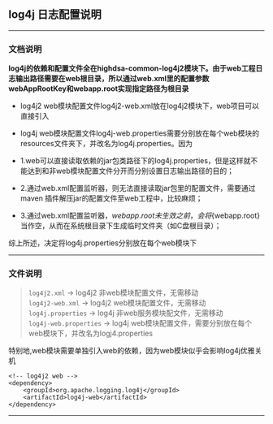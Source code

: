 ## log4j 日志配置说明
***
### 文档说明
**log4j的依赖和配置文件全在highdsa-common-log4j2模块下。由于web工程日志输出路径需要在web根目录，所以通过web.xml里的配置参数webAppRootKey和webapp.root实现指定路径为根目录**

- log4j2 web模块配置文件log4j2-web.xml放在log4j2模块下，web项目可以直接引入   

- log4j web模块配置文件log4j-web.properties需要分别放在每个web模块的resources文件夹下，并改名为log4j.properties。因为

 - 1.web可以直接读取依赖的jar包类路径下的log4j.properties，但是这样就不能达到和非web模块配置文件分开而分别设置日志输出路径的目的；
 - 2.通过web.xml配置监听器，则无法直接读取jar包里的配置文件，需要通过maven 插件解压jar的配置文件至web工程中，比较麻烦；
 - 3.通过web.xml配置监听器，${webapp.root}未生效之前，会将${webapp.root}当作空，从而在系统根目录下生成临时文件夹（如C盘根目录）；
 
 综上所述，决定将log4j.properties分别放在每个web模块下

***
### 文件说明	 
> `log4j2.xml` -> log4j2 非web模块配置文件，无需移动   
> `log4j2-web.xml` -> log4j2 web模块配置文件，无需移动      
> `log4j.properties` -> log4j 非web服务模块配文件，无需移动   
> `log4j-web.properties` -> log4j web模块配置文件，需要分别放在每个web模块下，并改名为logj4.properties   


特别地,web模块需要单独引入web的依赖，因为web模块似乎会影响log4j优雅关机

```
<!-- log4j2 web -->
<dependency>
	<groupId>org.apache.logging.log4j</groupId>
	<artifactId>log4j-web</artifactId>
</dependency>
```

***